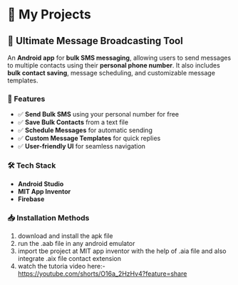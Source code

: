 # 🚀 My Projects  

## 📱 Ultimate Message Broadcasting Tool  
An **Android app** for **bulk SMS messaging**, allowing users to send messages to multiple contacts using their **personal phone number**. It also includes **bulk contact saving**, message scheduling, and customizable message templates.  

### 🔹 Features  
- ✅ **Send Bulk SMS** using your personal number for free  
- ✅ **Save Bulk Contacts** from a text file  
- ✅ **Schedule Messages** for automatic sending  
- ✅ **Custom Message Templates** for quick replies  
- ✅ **User-friendly UI** for seamless navigation  

### 🛠️ Tech Stack  
- **Android Studio**  
- **MIT App Inventor**  
- **Firebase**  

### 📥 Installation Methods
1. download and install the apk file
2. run the .aab file in any android emulator
3. import tbe project at MIT app inventor with the help of .aia file and also integrate .aix file  contact  extension
4. watch the tutoria video here:- https://youtube.com/shorts/O16a_2HzHv4?feature=share
